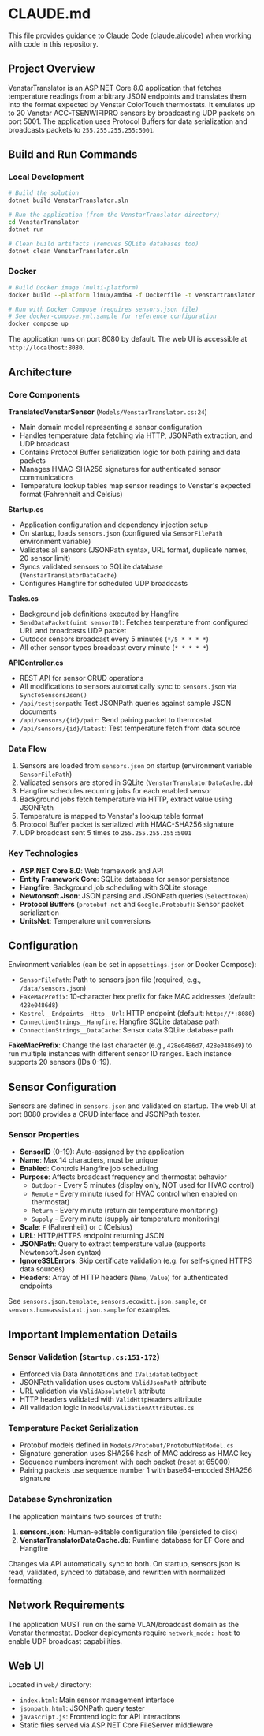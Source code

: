 # CLAUDE.md

This file provides guidance to Claude Code (claude.ai/code) when working with code in this repository.

## Project Overview

VenstarTranslator is an ASP.NET Core 8.0 application that fetches temperature readings from arbitrary JSON endpoints and translates them into the format expected by Venstar ColorTouch thermostats. It emulates up to 20 Venstar ACC-TSENWIFIPRO sensors by broadcasting UDP packets on port 5001. The application uses Protocol Buffers for data serialization and broadcasts packets to `255.255.255.255:5001`.

## Build and Run Commands

### Local Development
```bash
# Build the solution
dotnet build VenstarTranslator.sln

# Run the application (from the VenstarTranslator directory)
cd VenstarTranslator
dotnet run

# Clean build artifacts (removes SQLite databases too)
dotnet clean VenstarTranslator.sln
```

### Docker
```bash
# Build Docker image (multi-platform)
docker build --platform linux/amd64 -f Dockerfile -t venstartranslator .

# Run with Docker Compose (requires sensors.json file)
# See docker-compose.yml.sample for reference configuration
docker compose up
```

The application runs on port 8080 by default. The web UI is accessible at `http://localhost:8080`.

## Architecture

### Core Components

**TranslatedVenstarSensor** (`Models/VenstarTranslator.cs:24`)
- Main domain model representing a sensor configuration
- Handles temperature data fetching via HTTP, JSONPath extraction, and UDP broadcast
- Contains Protocol Buffer serialization logic for both pairing and data packets
- Manages HMAC-SHA256 signatures for authenticated sensor communications
- Temperature lookup tables map sensor readings to Venstar's expected format (Fahrenheit and Celsius)

**Startup.cs**
- Application configuration and dependency injection setup
- On startup, loads `sensors.json` (configured via `SensorFilePath` environment variable)
- Validates all sensors (JSONPath syntax, URL format, duplicate names, 20 sensor limit)
- Syncs validated sensors to SQLite database (`VenstarTranslatorDataCache`)
- Configures Hangfire for scheduled UDP broadcasts

**Tasks.cs**
- Background job definitions executed by Hangfire
- `SendDataPacket(uint sensorID)`: Fetches temperature from configured URL and broadcasts UDP packet
- Outdoor sensors broadcast every 5 minutes (`*/5 * * * *`)
- All other sensor types broadcast every minute (`* * * * *`)

**APIController.cs**
- REST API for sensor CRUD operations
- All modifications to sensors automatically sync to `sensors.json` via `SyncToSensorsJson()`
- `/api/testjsonpath`: Test JSONPath queries against sample JSON documents
- `/api/sensors/{id}/pair`: Send pairing packet to thermostat
- `/api/sensors/{id}/latest`: Test temperature fetch from data source

### Data Flow

1. Sensors are loaded from `sensors.json` on startup (environment variable `SensorFilePath`)
2. Validated sensors are stored in SQLite (`VenstarTranslatorDataCache.db`)
3. Hangfire schedules recurring jobs for each enabled sensor
4. Background jobs fetch temperature via HTTP, extract value using JSONPath
5. Temperature is mapped to Venstar's lookup table format
6. Protocol Buffer packet is serialized with HMAC-SHA256 signature
7. UDP broadcast sent 5 times to `255.255.255.255:5001`

### Key Technologies

- **ASP.NET Core 8.0**: Web framework and API
- **Entity Framework Core**: SQLite database for sensor persistence
- **Hangfire**: Background job scheduling with SQLite storage
- **Newtonsoft.Json**: JSON parsing and JSONPath queries (`SelectToken`)
- **Protocol Buffers** (`protobuf-net` and `Google.Protobuf`): Sensor packet serialization
- **UnitsNet**: Temperature unit conversions

## Configuration

Environment variables (can be set in `appsettings.json` or Docker Compose):

- `SensorFilePath`: Path to sensors.json file (required, e.g., `/data/sensors.json`)
- `FakeMacPrefix`: 10-character hex prefix for fake MAC addresses (default: `428e0486d8`)
- `Kestrel__Endpoints__Http__Url`: HTTP endpoint (default: `http://*:8080`)
- `ConnectionStrings__Hangfire`: Hangfire SQLite database path
- `ConnectionStrings__DataCache`: Sensor data SQLite database path

**FakeMacPrefix**: Change the last character (e.g., `428e0486d7`, `428e0486d9`) to run multiple instances with different sensor ID ranges. Each instance supports 20 sensors (IDs 0-19).

## Sensor Configuration

Sensors are defined in `sensors.json` and validated on startup. The web UI at port 8080 provides a CRUD interface and JSONPath tester.

### Sensor Properties
- **SensorID** (0-19): Auto-assigned by the application
- **Name**: Max 14 characters, must be unique
- **Enabled**: Controls Hangfire job scheduling
- **Purpose**: Affects broadcast frequency and thermostat behavior
  - `Outdoor` - Every 5 minutes (display only, NOT used for HVAC control)
  - `Remote` - Every minute (used for HVAC control when enabled on thermostat)
  - `Return` - Every minute (return air temperature monitoring)
  - `Supply` - Every minute (supply air temperature monitoring)
- **Scale**: `F` (Fahrenheit) or `C` (Celsius)
- **URL**: HTTP/HTTPS endpoint returning JSON
- **JSONPath**: Query to extract temperature value (supports Newtonsoft.Json syntax)
- **IgnoreSSLErrors**: Skip certificate validation (e.g. for self-signed HTTPS data sources)
- **Headers**: Array of HTTP headers (`Name`, `Value`) for authenticated endpoints

See `sensors.json.template`, `sensors.ecowitt.json.sample`, or `sensors.homeassistant.json.sample` for examples.

## Important Implementation Details

### Sensor Validation (`Startup.cs:151-172`)
- Enforced via Data Annotations and `IValidatableObject`
- JSONPath validation uses custom `ValidJsonPath` attribute
- URL validation via `ValidAbsoluteUrl` attribute
- HTTP headers validated with `ValidHttpHeaders` attribute
- All validation logic in `Models/ValidationAttributes.cs`

### Temperature Packet Serialization
- Protobuf models defined in `Models/Protobuf/ProtobufNetModel.cs`
- Signature generation uses SHA256 hash of MAC address as HMAC key
- Sequence numbers increment with each packet (reset at 65000)
- Pairing packets use sequence number 1 with base64-encoded SHA256 signature

### Database Synchronization
The application maintains two sources of truth:
1. **sensors.json**: Human-editable configuration file (persisted to disk)
2. **VenstarTranslatorDataCache.db**: Runtime database for EF Core and Hangfire

Changes via API automatically sync to both. On startup, sensors.json is read, validated, synced to database, and rewritten with normalized formatting.

## Network Requirements

The application MUST run on the same VLAN/broadcast domain as the Venstar thermostat. Docker deployments require `network_mode: host` to enable UDP broadcast capabilities.

## Web UI

Located in `web/` directory:
- `index.html`: Main sensor management interface
- `jsonpath.html`: JSONPath query tester
- `javascript.js`: Frontend logic for API interactions
- Static files served via ASP.NET Core FileServer middleware

